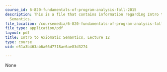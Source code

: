 ```yaml
---
course_id: 6-820-fundamentals-of-program-analysis-fall-2015
description: This is a file that contains information regarding Intro to Axiomatic
  Semantics.
file_location: /coursemedia/6-820-fundamentals-of-program-analysis-fall-2015/e51a3b463ab6a66d7718ae6ae83d3274_MIT6_820F15_L12.pdf
file_type: application/pdf
layout: pdf
title: Intro to Axiomatic Semantics, Lecture 12
type: course
uid: e51a3b463ab6a66d7718ae6ae83d3274

---
```

None